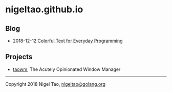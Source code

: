 # nigeltao.github.io


## Blog

- 2018-12-12 [Colorful Text for Everyday Programming](./blog/2018/colorful-text.md)


## Projects

- [taowm](https://github.com/nigeltao/taowm), The Acutely Opinionated Window Manager


---

Copyright 2018 Nigel Tao, nigeltao@golang.org
